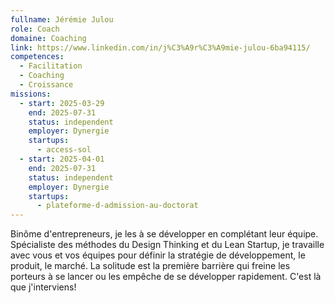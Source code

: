 ```yaml
---
fullname: Jérémie Julou
role: Coach
domaine: Coaching
link: https://www.linkedin.com/in/j%C3%A9r%C3%A9mie-julou-6ba94115/
competences:
  - Facilitation
  - Coaching
  - Croissance
missions:
  - start: 2025-03-29
    end: 2025-07-31
    status: independent
    employer: Dynergie
    startups:
      - access-sol
  - start: 2025-04-01
    end: 2025-07-31
    status: independent
    employer: Dynergie
    startups:
      - plateforme-d-admission-au-doctorat
---
```

Binôme d'entrepreneurs, je les à se développer en complétant leur équipe.
Spécialiste des méthodes du Design Thinking et du Lean Startup, je travaille avec vous et vos équipes pour définir la stratégie de développement, le produit, le marché. 
La solitude est la première barrière qui freine les porteurs à se lancer ou les empêche de se développer rapidement.
C'est là que j'interviens! 